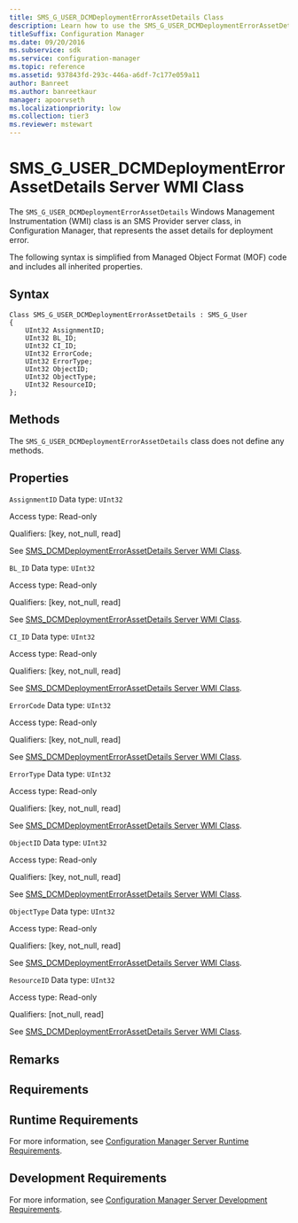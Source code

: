 ```yaml
---
title: SMS_G_USER_DCMDeploymentErrorAssetDetails Class
description: Learn how to use the SMS_G_USER_DCMDeploymentErrorAssetDetails class in Configuration Manager to set the asset details for deployment errors.
titleSuffix: Configuration Manager
ms.date: 09/20/2016
ms.subservice: sdk
ms.service: configuration-manager
ms.topic: reference
ms.assetid: 937843fd-293c-446a-a6df-7c177e059a11
author: Banreet
ms.author: banreetkaur
manager: apoorvseth
ms.localizationpriority: low
ms.collection: tier3
ms.reviewer: mstewart
---
```

# SMS_G_USER_DCMDeploymentErrorAssetDetails Server WMI Class
The `SMS_G_USER_DCMDeploymentErrorAssetDetails` Windows Management Instrumentation (WMI) class is an SMS Provider server class, in Configuration Manager, that represents the asset details for deployment error.

 The following syntax is simplified from Managed Object Format (MOF) code and includes all inherited properties.

## Syntax

```
Class SMS_G_USER_DCMDeploymentErrorAssetDetails : SMS_G_User
{
    UInt32 AssignmentID;
    UInt32 BL_ID;
    UInt32 CI_ID;
    UInt32 ErrorCode;
    UInt32 ErrorType;
    UInt32 ObjectID;
    UInt32 ObjectType;
    UInt32 ResourceID;
};
```

## Methods
 The `SMS_G_USER_DCMDeploymentErrorAssetDetails` class does not define any methods.

## Properties
 `AssignmentID`
 Data type: `UInt32`

 Access type: Read-only

 Qualifiers: [key, not_null, read]

 See [SMS_DCMDeploymentErrorAssetDetails Server WMI Class](../../../develop/reference/compliance/sms_dcmdeploymenterrorassetdetails-server-wmi-class.md).

 `BL_ID`
 Data type: `UInt32`

 Access type: Read-only

 Qualifiers: [key, not_null, read]

 See [SMS_DCMDeploymentErrorAssetDetails Server WMI Class](../../../develop/reference/compliance/sms_dcmdeploymenterrorassetdetails-server-wmi-class.md).

 `CI_ID`
 Data type: `UInt32`

 Access type: Read-only

 Qualifiers: [key, not_null, read]

 See [SMS_DCMDeploymentErrorAssetDetails Server WMI Class](../../../develop/reference/compliance/sms_dcmdeploymenterrorassetdetails-server-wmi-class.md).

 `ErrorCode`
 Data type: `UInt32`

 Access type: Read-only

 Qualifiers: [key, not_null, read]

 See [SMS_DCMDeploymentErrorAssetDetails Server WMI Class](../../../develop/reference/compliance/sms_dcmdeploymenterrorassetdetails-server-wmi-class.md).

 `ErrorType`
 Data type: `UInt32`

 Access type: Read-only

 Qualifiers: [key, not_null, read]

 See [SMS_DCMDeploymentErrorAssetDetails Server WMI Class](../../../develop/reference/compliance/sms_dcmdeploymenterrorassetdetails-server-wmi-class.md).

 `ObjectID`
 Data type: `UInt32`

 Access type: Read-only

 Qualifiers: [key, not_null, read]

 See [SMS_DCMDeploymentErrorAssetDetails Server WMI Class](../../../develop/reference/compliance/sms_dcmdeploymenterrorassetdetails-server-wmi-class.md).

 `ObjectType`
 Data type: `UInt32`

 Access type: Read-only

 Qualifiers: [key, not_null, read]

 See [SMS_DCMDeploymentErrorAssetDetails Server WMI Class](../../../develop/reference/compliance/sms_dcmdeploymenterrorassetdetails-server-wmi-class.md).

 `ResourceID`
 Data type: `UInt32`

 Access type: Read-only

 Qualifiers: [not_null, read]

 See [SMS_DCMDeploymentErrorAssetDetails Server WMI Class](../../../develop/reference/compliance/sms_dcmdeploymenterrorassetdetails-server-wmi-class.md).

## Remarks

## Requirements

## Runtime Requirements
 For more information, see [Configuration Manager Server Runtime Requirements](../../../develop/core/reqs/server-runtime-requirements.md).

## Development Requirements
 For more information, see [Configuration Manager Server Development Requirements](../../../develop/core/reqs/server-development-requirements.md).
